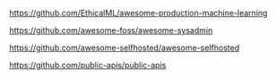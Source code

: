 

https://github.com/EthicalML/awesome-production-machine-learning

https://github.com/awesome-foss/awesome-sysadmin

https://github.com/awesome-selfhosted/awesome-selfhosted

https://github.com/public-apis/public-apis